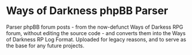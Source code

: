 # Ways of Darkness phpBB Parser

Parser phpBB forum posts - from the now-defunct Ways of Darkess RPG forum, without editing the source code - and converts them into the Ways of Darkness RP Log Format. Uploaded for legacy reasons, and to serve as the base for any future projects.
